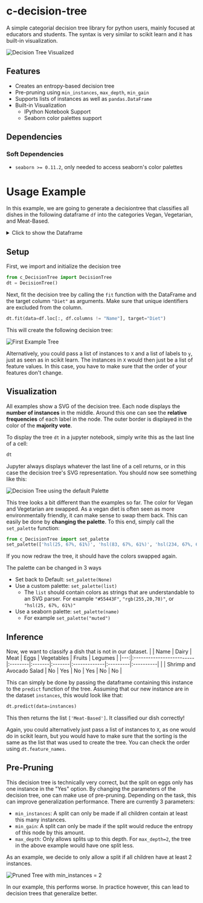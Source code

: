 # c-decision-tree
A simple categorial decision tree library for python users, mainly focused at educators and students. The syntax is very similar to scikit learn and it has built-in visualization.

![Decision Tree Visualized](/assets/Diet.svg)

## Features
- Creates an entropy-based decision tree
- Pre-pruning using `min_instances`, `max_depth`, `min_gain`
- Supports lists of instances as well as `pandas.DataFrame`
- Built-in Visualization
  - IPython Notebook Support
  - Seaborn color palettes support

## Dependencies

### Soft Dependencies
- `seaborn >= 0.11.2`, only needed to access seaborn's color palettes

# Usage Example

In this example, we are going to generate a decisiontree that classifies all dishes in the following dataframe `df` into the categories Vegan, Vegetarian, and Meat-Based.
<details><summary>Click to show the Dataframe</summary>

|    | Name                     | Dairy   | Meat   | Eggs   | Vegetables   | Fruits   | Legumes   | Diet       |
|---:|:-------------------------|:--------|:-------|:-------|:-------------|:---------|:----------|:-----------|
|  0 | Margherita Pizza         | Yes     | No     | No     | Yes          | No       | No        | Vegetarian |
|  1 | Grilled Chicken Salad    | No      | Yes    | No     | Yes          | No       | No        | Meat-Based |
|  2 | Lentil Soup              | No      | No     | No     | Yes          | No       | Yes       | Vegan      |
|  3 | Cheese Omelette          | Yes     | No     | Yes    | No           | No       | No        | Vegetarian |
|  4 | Veggieburger             | No      | No     | No     | Yes          | No       | Yes       | Vegan      |
|  5 | Beef and Bean Burrito    | Yes     | Yes    | No     | Yes          | No       | Yes       | Meat-Based |
|  6 | Falafel                  | No      | No     | No     | Yes          | No       | Yes       | Vegan      |
|  7 | Fruit Salad              | No      | No     | No     | No           | Yes      | No        | Vegan      |
|  8 | Greek Salad              | Yes     | No     | No     | Yes          | No       | No        | Vegetarian |
|  9 | Vegetable Curry          | No      | No     | No     | Yes          | Yes      | No        | Vegan      |
| 10 | Egg Fried Rice           | No      | No     | Yes    | Yes          | No       | No        | Vegetarian |
| 11 | Scrambled Tofu           | No      | No     | No     | No           | No       | Yes       | Vegan      |
| 12 | Tofu Stir Fry            | No      | No     | No     | Yes          | No       | Yes       | Vegan      |
</details>

## Setup
First, we import and initialize the decision tree

```python
from c_DecisionTree import DecisionTree
dt = DecisionTree()
```

Next, fit the decision tree by calling the `fit` function with the DataFrame and the target column `"Diet"` as arguments. Make sure that unique identifiers are excluded from the column.

```python
dt.fit(data=df.loc[:, df.columns != "Name"], target="Diet")
```
This will create the following decision tree:

![First Example Tree](assets/diet_example.svg)

Alternatively, you could pass a list of instances to `X` and a list of labels to `y`, just as seen as in scikit learn. The instances in `X` would then just be a list of feature values. In this case, you have to make sure that the order of your features don't change. 

## Visualization

All examples show a SVG of the decision tree. Each node displays the **number of instances** in the middle. Around this one can see the **relative frequencies** of each label in the node. The outer border is displayed in the color of the **majority vote**. 

To display the tree `dt` in a jupyter notebook, simply write this as the last line of a cell:

```python
dt
```

Jupyter always displays whatever the last line of a cell returns, or in this case the decision tree's SVG representation. You should now see something like this:

![Decision Tree using the default Palette](assets/diet_example_default_palette.svg)

This tree looks a bit different than the examples so far. The color for Vegan and Vegetarian are swapped. As a vegan diet is often seen as more environmentally friendly, it can make sense to swap them back. This can easily be done by **changing the palette**. To this end, simply call the `set_palette` function:

```python
from c_DecisionTree import set_palette
set_palette(['hsl(25, 67%, 61%)', 'hsl(83, 67%, 61%)', 'hsl(234, 67%, 61%)'])
```

If you now redraw the tree, it should have the colors swapped again.

The palette can be changed in 3 ways
- Set back to Default: `set_palette(None)`
- Use a custom palette: `set_palette(list)`
  - The `list` should contain colors as strings that are understandable to an SVG parser. For example `"#55443F"`, `"rgb(255,20,70)"`, or `"hsl(25, 67%, 61%)"`
- Use a seaborn palette: `set_palette(name)`
  - For example `set_palette("muted")`
## Inference
Now, we want to classify a dish that is not in our dataset. 
|    | Name                     | Dairy   | Meat   | Eggs   | Vegetables   | Fruits   | Legumes   |
|---:|:-------------------------|:--------|:-------|:-------|:-------------|:---------|:----------|
|  | Shrimp and Avocado Salad | No      | Yes    | No     | Yes          | No       | No        |

This can simply be done by passing the dataframe containing this instance to the `predict` function of the tree. Assuming that our new instance are in the dataset `instances`, this would look like that:

```python
dt.predict(data=instances)
```

This then returns the list `['Meat-Based']`. It classified our dish correctly!

Again, you could alternatively just pass a list of instances to `X`, as one would do in scikit learn, but you would have to make sure that the sorting is the same as the list that was used to create the tree. You can check the order using `dt.feature_names`.
## Pre-Pruning
This decision tree is technically very correct, but the split on eggs only has one instance in the "Yes" option. By changing the parameters of the decision tree, one can make use of pre-pruning. Depending on the task, this can improve generalization performance. There are currently 3 parameters:
- `min_instances`: A split can only be made if all children contain at least this many instances.
- `min_gain`: A split can only be made if the split would reduce the entropy of this node by this amount.
- `max_depth`: Only allows splits up to this depth. For `max_depth=2`, the tree in the above example would have one split less.

As an example, we decide to only allow a split if all children have at least 2 instances.

![Pruned Tree with min_instances = 2](assets/diet_example_prune.svg)

In our example, this performs worse. In practice however, this can lead to decision trees that generalize better.